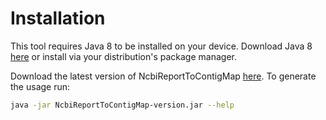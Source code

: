 #  Installation
This tool requires Java 8 to be installed on your device. Download Java 8
[here](http://www.oracle.com/technetwork/java/javase/downloads/jre8-downloads-2133155.html)
or install via your distribution's package manager.

Download the latest version of NcbiReportToContigMap [here](https://github.com/biopet/NcbiReportToContigMap/releases/).
To generate the usage run:
```bash
java -jar NcbiReportToContigMap-version.jar --help
```
